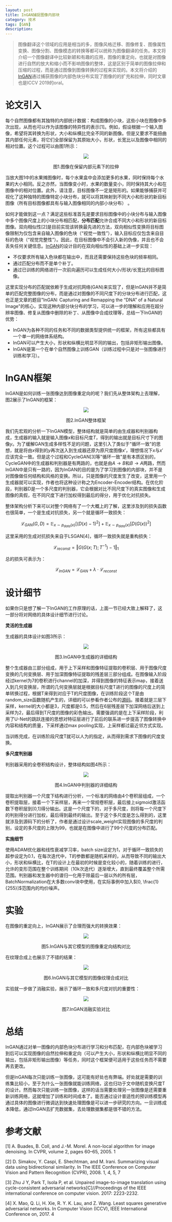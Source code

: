 ```yaml
---
layout: post
title: InGAN捕捉图像内部块
category: 技术
tags: [GAN]
description: 
---
```


> 图像翻译这个领域的应用是相当的多，图像风格迁移、图像修复、图像属性变换、图像分割、图像模态的转换等都可以统称为图像翻译的任务。本文将介绍一个图像翻译中比较新颖和有趣的应用，图像的重定向，也就是对图像进行自然的放大和缩小而不影响图像的整体，这是区别于简单的图像拉伸和压缩的过程，而是通过图像到图像转换的过程来实现的。本文将介绍的[InGAN](https://arxiv.org/abs/1812.00231)通过捕获图像的内部色块分布实现了图像的的扩充和拉伸，同时文章也是ICCV 2019的oral。

# 论文引入

每个自然图像都有其独特的内部统计数据：构成图像的小块，这些小块在图像中多次出现，从而也可以作为该图像的特异性的表示[1]。例如，假设根据一个输入图像，希望将其转换为形状，大小和纵横比完全不同的新图像。但是又要求不能扭曲其内部任何元素，将它们全部保留为其原始大小，形状，长宽比以及图像中相同的相对位置。这个过程可以由图1所示：

<p align="center">
    <img src="/assets/img/GAN/InGAN1.png">
</p>

<p align="center">
    图1.图像在保留内部元素下的拉伸
</p>

当放大图1中的水果摊图像时，每个水果盒中会添加更多的水果，同时保持每个水果的大小相同。反之亦然，当图像变小时，水果的数量变小，同时保持其大小和在图像中的相对位置。此外，请注意，目标图像不一定是矩形的。如果能够捕获并可视化了这种独特的图像特定小块分布，就可以将其映射到不同大小和形状的新目标图像（所有目标图像都具有与输入图像相同的内部小块分布） 。

如何才能做到这一点？满足这些标准首先是要求目标图像中的小块分布与输入图像中多个图像尺度上的小块分布相匹配，**分布匹配**允许合成不同大小和形状的新目标图像。双向相似性[2]是目前实现该转换最先进的方法，双向相似性变换将目标图像限制为仅包含来自输入图像的色块（“视觉一致性”），输入目标应仅包含来自目标的色块（“视觉完整性”）。因此，在目标图像中不会引入新的伪像，并且也不会丢失任何关键信息。[InGAN](https://arxiv.org/abs/1812.00231)的设计目的在双向相似性的基础上进一步实现：

- 不仅要求所有输入色块都在输出中，而且还需要保持这些色块的频率相同。 
- 通过匹配分布而不是单个补丁。
- 通过已训练的网络进行一次前向遍历可以生成任何大小/形状/长宽比的目标图像。

这里实现分布的匹配就依赖于生成对抗网络(GAN)来实现了，但是InGAN并不是简单的匹配完整图像的分布，而是通过对图像的不同尺度下的分块分布进行匹配，这也正是文章的题目"InGAN: Capturing and Remapping the “DNA” of a Natural Image"的核心，实现这种内部分块分布的学习，可以进一步的理解和应用在超分辨率图像、修复从图像中删除的补丁、从图像中合成纹理等，总结一下InGAN的优势：

- InGAN为各种不同的任务和不同的数据类型提供统一的框架，所有这些都具有一个单一的网络体系结构。
- InGAN可以产生大小，形状和纵横比明显不同的输出，包括非矩形输出图像。
- InGAN是第一个在单个自然图像上训练GAN（训练过程中只是对一张图像进行训练和学习）。

# InGAN框架

InGAN是如何训练一张图像达到图像重定向的呢？我们先从整体架构上去理解，图2展示了InGAN的框架：

<p align="center">
    <img src="/assets/img/GAN/InGAN2.png">
</p>

<p align="center">
    图2.InGAN整体框架
</p>

我们先宏观的分析一下InGAN模型，整体结构就是简单的由生成器和判别器构成，生成器的输入就是输入图像$x$和目标尺度$T$，得到的输出就是目标尺寸下的图像$y$。为了缓解GAN生成多样性不足的问题，这里引入了类似于"循环一致"的思想，就是将由$x$得到的$y$再次送入到生成器还原为原尺度图像$x'$，理想情况下$x$与$x'$应该完全一致。但是这个过程和CycleGAN[3]等"循环一致"是有本质区别的，CycleGAN中的生成器和判别器是有两路的，也就是由$A \to B$和$B \to A$两路，然而InGAN中是只有一路的，因为InGAN的目的是为了学习到图像的内部块，并不是对图像做任何结构和风格的变换。所以，只是图像的尺度发生了改变，这里用一个生成器就可以实现，作者也将这种设计称之为Encoder-Encoder结构。在优化阶段，判别器D是一个多尺度的判别器，它会根据对比不同尺度下的真实图像和生成图像的真假，在不同尺度下进行加权得到最后的得分，用于优化对抗损失。

整体架构分析下来可以对整个网络有了一个大概上的了解，这里涉及到的损失函数也很简单，一个是生成对抗损失，另一个就是循环一致损失：

$$
\mathcal L_{GAN}(G,D) = \mathbb E_{x \sim p_{data}(x)}[(D(x)-1)^2]+\mathbb E_{x \sim p_{data}(x)} [D(G(x))^2]
$$

这里采用的生成对抗损失来自于LSGAN[4]，循环一致损失就是重构损失：

$$
\mathcal L_{reconst} = \Vert G(G(x;T);T^{-1})-1 \Vert_1
$$

总的损失可表示为：

$$
\mathcal L_{InGAN} = \mathcal L_{GAN} + \lambda \cdot \mathcal L_{reconst}
$$

# 设计细节

如果你只是想了解一下InGAN的工作原理的话，上面一节已经大致上解释了，这一部分将对网络的具体设计细节进行讨论。

**灵活的生成器**

生成器的具体设计如图3所示：

<p align="center">
    <img src="/assets/img/GAN/InGAN3.png">
</p>

<p align="center">
    图3.InGAN中生成器的详细结构
</p>

整个生成器由三部分组成，用于上下采样和图像特征提取的卷积层、用于图像尺度变换的几何变换层、用于加深图像特征提取的残差层三部分组成。在图像输入阶段经过kernel为7的卷积进行channel的加深，并得到图像的特征表示map，接着送入到几何变换层，所谓的几何变换层就是根据目标尺度T进行的图像的尺度上的简单转换过程，根据T来得到对应于T的尺度图像，在训练阶段这个T是由random_size函数随机产生的，详细的可以参看作者公布的[源码]()。接着就是三层下采样，kernel的大小都是3，尺度都是0.5，然后在6层残差层下加深网络后送到上采样为2，最后得到T尺度的图像的彩色输出。需要强调的是在上下采样阶段，利用了U-Net的跳跃连接的思想对特征层进行了前后的联系进一步提高了图像转换中内容和结构的质量，下采样通过max pooling实现，上采样都过最近邻方式实现。

当训练完成，在训练阶段尺度T就可以人为的指定，从而得到需求下图像的尺度变换。

**多尺度判别器**

判别器采用的全卷积结构设计，整体结构如图4所示：

<p align="center">
    <img src="/assets/img/GAN/InGAN4.png">
</p>

<p align="center">
    图4.InGAN中判别器的详细结构
</p>

提取出判别器一个尺度下结构进行分析，一个标准的网络由4个卷积层组成，一个卷积提取层，接着一个下采样层，再来一个常规卷积层，最后接上sigmoid激活函数下卷积层到[0,1]得分输出。这是一个尺度下的，对于多尺度，则将每一个尺度下的判别得分进行加权，最后得到最终的输出。至于这个多尺度是怎么得到的，这里就涉及到源码下的分析了，作者是通过设计scale_weight实现图像的多尺度的判别，设定的多尺度的上限为99，也就是在图像中进行了99个尺度的分布匹配。

**实施细节**

使用ADAM优化器和线性衰减学习率，batch size设定为1，对于循环一致损失的超参设定为0.1，在每次迭代中，T的参数都是随机采样的，从而导致不同的输出大小，形状和纵横比，在T的设计上在最初的时候是变化较小的，随着训练的进行，允许的变形范围在整个训练期间（10k次迭代）逐渐增大，直到最终覆盖整个所需范围。判别器和发生器中的谱归一化用于除最后一层以外的所有层，BatchNormalization在大多数conv块中使用，在实际事例中加入$[0, \frac{1}{255}]$范围内的均价噪声。

# 实验

在图像的重定向上，InGAN展示了合理而强大的转换效果：

<p align="center">
    <img src="/assets/img/GAN/InGAN5.png">
</p>

<p align="center">
    图5.InGAN与其它模型的图像重定向结构对比
</p>

在纹理合成上也展示了不错的结果：

<p align="center">
    <img src="/assets/img/GAN/InGAN6.png">
</p>

<p align="center">
    图6.InGAN与其它模型的图像纹理合成对比
</p>

实验就一步做了消融实验，展示了循环一致和多尺度对抗的重要性：

<p align="center">
    <img src="/assets/img/GAN/InGAN7.png">
</p>

<p align="center">
    图7.InGAN消融实验对比
</p>

# 总结

InGAN通过对单一图像的内部色块分布进行学习和分布匹配，在内部色块被学习到后可以实现图像的自然拉伸和重定向（可以产生大小，形状和纵横比明显不同的输出，包括非矩形输出图像）等任务，同时这个框架便可适用于这些任务而不需要再去更改。

但是InGAN每次只能训练一张图像，这可能有好处也有弊端。好处就是需要的训练集比较小，至于为什么一张图像就能训练网络，这也归功于文中随机变换尺度T的设计。然而每次只能训练一张图像，这样的话当需要处理另一张图像是还需要重新训练网络，这就增加了训练和时间成本了。能否通过设计普适性的预训练模型再通过具体的图像进行微调达到快速处理图像是可以进一步研究的方向。一旦训练成本降低，通过InGAN去扩充数据集，去处理数据集都是很不错的方法。

# 参考文献

[1] A. Buades, B. Coll, and J.-M. Morel. A non-local algorithm for image denoising. In CVPR, volume 2, pages 60–65, 2005. 1

[2] D. Simakov, Y. Caspi, E. Shechtman, and M. Irani. Summarizing visual data using bidirectional similarity. In The IEEE Conference on Computer Vision and Pattern Recognition (CVPR), 2008. 1, 4, 5, 7

[3] Zhu J Y, Park T, Isola P, et al. Unpaired image-to-image translation using cycle-consistent adversarial networks[C]//Proceedings of the IEEE international conference on computer vision. 2017: 2223-2232.

[4] X. Mao, Q. Li, H. Xie, R. Y. K. Lau, and Z. Wang. Least squares generative adversarial networks. In Computer Vision (ICCV), IEEE International Conference on, 2017. 4